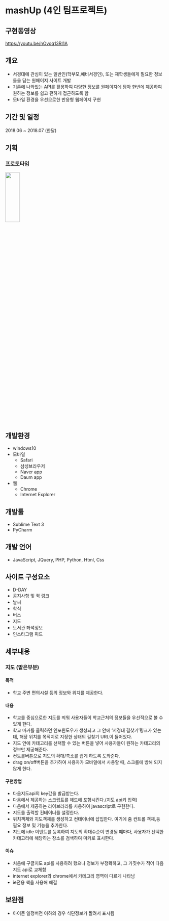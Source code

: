 # mashUp (4인 팀프로젝트)
## 구현동영상
https://youtu.be/nOvoq13RI1A
## 개요
- 서경대에 관심이 있는 일반인(학부모,예비서경인), 또는 재학생들에게 필요한 정보들을 담는 원페이지 사이트 개발
-	기존에 나와있는 API를 활용하여 다양한 정보를 원페이지에 담아 한번에 제공하여 원하는 정보를 쉽고 편하게 접근하도록 함
-	모바일 환경을 우선으로한 반응형 웹페이지 구현

## 기간 및 일정 
2018.06 ~ 2018.07 (한달)
## 기획

### 프로토타입
<div>
<img src="https://user-images.githubusercontent.com/50486476/77553462-2e8a9400-6ef8-11ea-9933-615f04d88503.png" width="30%" height="20%"></img>
</div>

## 개발환경
- windows10
- 모바일
  - Safari
  - 삼성브라우저
  - Naver app
  - Daum app
- 웹
  - Chrome
  - Internet Explorer

## 개발툴
- Sublime Text 3
- PyCharm

## 개발 언어
- JavaScript, JQuery, PHP, Python, Html, Css

## 사이트 구성요소
- D-DAY
- 공지사항 및 퀵 링크
- 날씨 
- 학식
- 버스
- 지도
- 도서관 좌석정보
- 인스타그램 피드

## 세부내용
### 지도 (맡은부분)
#### 목적
- 학교 주변 편의시설 등의 정보와 위치를 제공한다.
#### 내용
- 학교를 중심으로한 지도를 띄워 사용자들이 학교근처의 정보들을 우선적으로 볼 수 있게 한다.
- 학교 마커를 클릭하면 인포윈도우가 생성되고 그 안에 ‘서경대 길찾기’링크가 있는데,  해당 위치를 목적지로 지정한 상태의 길찾기 URL이 들어있다.
- 지도 안에 카테고리를 선택할 수 있는 버튼을 넣어 사용자들이 원하는 카테고리의 정보만 제공해준다.
- 컨트롤버튼으로 지도의 확대/축소를 쉽게 하도록 도와준다.
- drag on/off버튼을 추가하여 사용자가 모바일에서 사용할 때, 스크롤에 방해 되지 않게 한다. 

#### 구현방법

-	다음지도api의 key값을 발급받는다.
-	다음에서 제공하는 스크립트를 헤드에 포함시킨다.(지도 api키 입력)
-	다음에서 제공하는 라이브러리를 사용하여 javascript로 구현한다.
-	지도를 출력할 컨테이너를 설정한다.
-	위치객체와 지도객체를 생성하고 컨테이너에 삽입한다. 여기에 줌 컨트롤 객체,등 필요 정보 및 기능을 추가한다.
-	지도에 idle 이벤트를 등록하여 지도의 확대수준이 변경될 떄마다, 사용자가 선택한 카테고리에 해당하는 장소를 검색하여 마커로 표시한다.


#### 이슈
- 처음에 구글지도 api를 사용하려 했으나 정보가 부정확하고, 그 가짓수가 적어 다음지도 api로 교체함
- internet explorer와 chrome에서 카테고리 영역이 다르게 나타남
- ie전용 핵을 사용해 해결

## 보완점
- 아이폰 일정버전 이하의 경우 식단정보가 짤려서 표시됨
